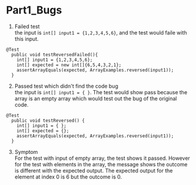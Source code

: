 # Part1_Bugs
1. Failed test <br>
the input is `int[] input1 = {1,2,3,4,5,6}`, and the test would faile with this input. <br>
```
@Test 
  public void testReversedFailed(){
    int[] input1 = {1,2,3,4,5,6};
    int[] expected = new int[]{6,5,4,3,2,1};
    assertArrayEquals(expected, ArrayExamples.reversed(input1));
  }
```
2. Passed test which didn't find the code bug <br>
the input is `int[] input1 = { }`. The test would show pass because the array is an empty array which would test out the bug of the original code. <br>
```
@Test
  public void testReversed() {
    int[] input1 = { };
    int[] expected = {};
    assertArrayEquals(expected, ArrayExamples.reversed(input1));
  }
```
3. Symptom <br>
For the test with input of empty array, the test shows it passed. However for the test with elements in the array, the message shows the outcome is different with the expected output. The expected output for the element at index 0 is 6 but the outcome is 0. <br>




